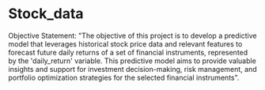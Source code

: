 # Stock_data

Objective Statement: "The objective of this project is to develop a predictive model that leverages historical stock price data and relevant features to forecast future daily returns of a set of financial instruments, represented by the 'daily_return' variable. This predictive model aims to provide valuable insights and support for investment decision-making, risk management, and portfolio optimization strategies for the selected financial instruments".
